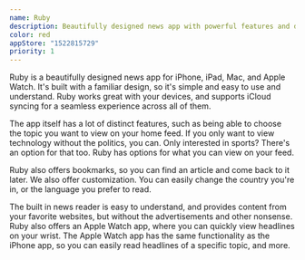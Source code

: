 ```yaml
---
name: Ruby
description: Beautifully designed news app with powerful features and deep customization.
color: red
appStore: "1522815729"
priority: 1
---
```


Ruby is a beautifully designed news app for iPhone, iPad, Mac, and Apple Watch. It's built with a familiar design, so it's simple and easy to use and understand. Ruby works great with your devices, and supports iCloud syncing for a seamless experience across all of them.

The app itself has a lot of distinct features, such as being able to choose the topic you want to view on your home feed. If you only want to view technology without the politics, you can. Only interested in sports? There's an option for that too. Ruby has options for what you can view on your feed.

Ruby also offers bookmarks, so you can find an article and come back to it later. We also offer customization. You can easily change the country you're in, or the language you prefer to read.

The built in news reader is easy to understand, and provides content from your favorite websites, but without the advertisements and other nonsense.
Ruby also offers an Apple Watch app, where you can quickly view headlines on your wrist. The Apple Watch app has the same functionality as the iPhone app, so you can easily read headlines of a specific topic, and more.

<ContributorGrid>
    <Contributor name="Michael Burkhardt" role="Lead developer" href="https://twitter.com/mbrkhrdt" />
</ContributorGrid>
